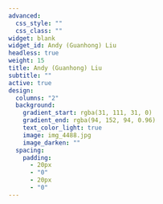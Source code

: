 ```yaml
---
advanced:
  css_style: ""
  css_class: ""
widget: blank
widget_id: Andy (Guanhong) Liu
headless: true
weight: 15
title: Andy (Guanhong) Liu
subtitle: ""
active: true
design:
  columns: "2"
  background:
    gradient_start: rgba(31, 111, 31, 0)
    gradient_end: rgba(94, 152, 94, 0.96)
    text_color_light: true
    image: img_4488.jpg
    image_darken: ""
  spacing:
    padding:
      - 20px
      - "0"
      - 20px
      - "0"
---
```

